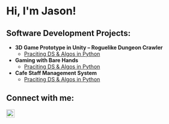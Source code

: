 <h1>Hi, I'm Jason!
  
<h2> Software Development Projects:</h2>

- <b>3D Game Prototype in Unity – Roguelike Dungeon Crawler</b>
  - [Praciting DS & Algos in Python](https://github.com/joshmadakor1/Algorithms-Practice)
- <b>Gaming with Bare Hands</b>
  - [Praciting DS & Algos in Python](https://github.com/joshmadakor1/Algorithms-Practice)
- <b>Cafe Staff Management System</b>
  - [Praciting DS & Algos in Python](https://github.com/joshmadakor1/Algorithms-Practice)

<h2> Connect with me:</h2>

[<img align="left" alt="Siythus | LinkedIn" width="22px" src="https://cdn.jsdelivr.net/npm/simple-icons@v3/icons/linkedin.svg" />][linkedin]

[linkedin]: https://www.linkedin.com/in/jason-cheong-34b92911b
